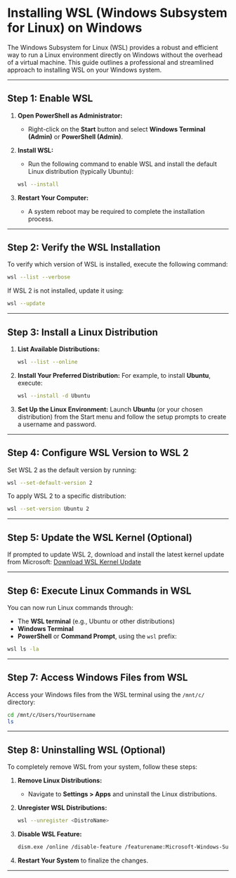 # **Installing WSL (Windows Subsystem for Linux) on Windows**

The Windows Subsystem for Linux (WSL) provides a robust and efficient way to run a Linux environment directly on Windows without the overhead of a virtual machine. This guide outlines a professional and streamlined approach to installing WSL on your Windows system.

---

## **Step 1: Enable WSL**

1. **Open PowerShell as Administrator:**
   - Right-click on the **Start** button and select **Windows Terminal (Admin)** or **PowerShell (Admin)**.

2. **Install WSL:**
   - Run the following command to enable WSL and install the default Linux distribution (typically Ubuntu):
   ```sh
   wsl --install
   ```

3. **Restart Your Computer:**
   - A system reboot may be required to complete the installation process.

---

## **Step 2: Verify the WSL Installation**

To verify which version of WSL is installed, execute the following command:
```sh
wsl --list --verbose
```

If WSL 2 is not installed, update it using:
```sh
wsl --update
```

---

## **Step 3: Install a Linux Distribution**

1. **List Available Distributions:**
   ```sh
   wsl --list --online
   ```

2. **Install Your Preferred Distribution:**
   For example, to install **Ubuntu**, execute:
   ```sh
   wsl --install -d Ubuntu
   ```

3. **Set Up the Linux Environment:**
   Launch **Ubuntu** (or your chosen distribution) from the Start menu and follow the setup prompts to create a username and password.

---

## **Step 4: Configure WSL Version to WSL 2**

Set WSL 2 as the default version by running:
```sh
wsl --set-default-version 2
```

To apply WSL 2 to a specific distribution:
```sh
wsl --set-version Ubuntu 2
```

---

## **Step 5: Update the WSL Kernel (Optional)**

If prompted to update WSL 2, download and install the latest kernel update from Microsoft:
[Download WSL Kernel Update](https://aka.ms/wsl2kernel)

---

## **Step 6: Execute Linux Commands in WSL**

You can now run Linux commands through:
- The **WSL terminal** (e.g., Ubuntu or other distributions)
- **Windows Terminal**
- **PowerShell** or **Command Prompt**, using the `wsl` prefix:
```sh
wsl ls -la
```

---

## **Step 7: Access Windows Files from WSL**

Access your Windows files from the WSL terminal using the `/mnt/c/` directory:
```sh
cd /mnt/c/Users/YourUsername
ls
```

---

## **Step 8: Uninstalling WSL (Optional)**

To completely remove WSL from your system, follow these steps:

1. **Remove Linux Distributions:**
   - Navigate to **Settings > Apps** and uninstall the Linux distributions.

2. **Unregister WSL Distributions:**
   ```sh
   wsl --unregister <DistroName>
   ```

3. **Disable WSL Feature:**
   ```sh
   dism.exe /online /disable-feature /featurename:Microsoft-Windows-Subsystem-Linux /norestart
   ```

4. **Restart Your System** to finalize the changes.

---



